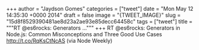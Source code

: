 
+++
author = "Jaydson Gomes"
categories = ["tweet"]
date = "Mon May 12 14:35:30 +0000 2014"
draft = false
image = "{TWEET_IMAGE}"
slug = "15d8f8529390481ae8d23a2ae93e85decc64458c"
tags = ["tweet"]
title = """RT @es6rocks: Generators ..."""
+++
RT @es6rocks: Generators in Node.js: Common Misconceptions and Three Good Use Cases http://t.co/RqKsCtNcAS (via Node Weekly)
